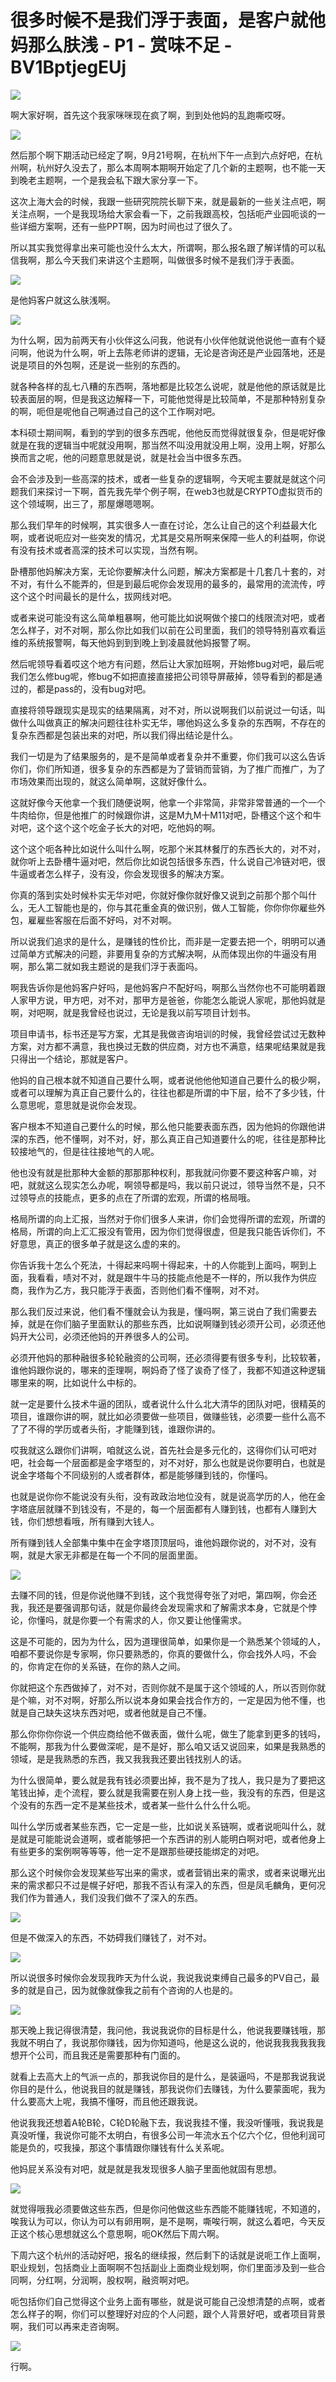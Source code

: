 # 很多时候不是我们浮于表面，是客户就他妈那么肤浅 - P1 - 赏味不足 - BV1BptjegEUj

![](img/4ed102778baa28987e890a9f57cadb06_0.png)

啊大家好啊，首先这个我家咪咪现在疯了啊，到到处他妈的乱跑嘶哎呀。

![](img/4ed102778baa28987e890a9f57cadb06_2.png)

然后那个啊下期活动已经定了啊，9月21号啊，在杭州下午一点到六点好吧，在杭州啊，杭州好久没去了，那么本周啊本期啊开始定了几个新的主题啊，也不能一天到晚老主题啊，一个是我会私下跟大家分享一下。

这次上海大会的时候，我跟一些研究院院长聊下来，就是最新的一些关注点吧，啊关注点啊，一个是我现场给大家会看一下，之前我跟高校，包括呃产业园呃谈的一些详细方案啊，还有一些PPT啊，因为时间也过了很久了。

所以其实我觉得拿出来可能也没什么太大，所谓啊，那么报名跟了解详情的可以私信我啊，那么今天我们来讲这个主题啊，叫做很多时候不是我们浮于表面。



![](img/4ed102778baa28987e890a9f57cadb06_4.png)

是他妈客户就这么肤浅啊。

![](img/4ed102778baa28987e890a9f57cadb06_6.png)

为什么啊，因为前两天有小伙伴这么问我，他说有小伙伴他就说他说他一直有个疑问啊，他说为什么啊，听上去陈老师讲的逻辑，无论是咨询还是产业园落地，还是说是项目的外包啊，还是说一些别的东西的。

就各种各样的乱七八糟的东西啊，落地都是比较怎么说呢，就是他他的原话就是比较表面层的啊，但是我这边解释一下，可能他觉得是比较简单，不是那种特别复杂的啊，呃但是呢他自己啊通过自己的这个工作啊对吧。

本科硕士期间啊，看到的学到的很多东西呢，他他反而觉得就很复杂，但是呢好像就是在我的逻辑当中呢就没用啊，那当然不叫没用就没用上啊，没用上啊，好那么换而言之呢，他的问题意思就是说，就是社会当中很多东西。

会不会涉及到一些高深的技术，或者一些复杂的逻辑啊，今天呢主要就是就这个问题我们来探讨一下啊，首先我先举个例子啊，在web3也就是CRYPTO虚拟货币的这个领域啊，出三了，那屋爆嗯嗯啊。

那么我们早年的时候啊，其实很多人一直在讨论，怎么让自己的这个利益最大化啊，或者说呃应对一些突发的情况，尤其是交易所啊来保障一些人的利益啊，你说有没有技术或者高深的技术可以实现，当然有啊。

卧槽那他妈解决方案，无论你要解决什么问题，解决方案都是十几套几十套的，对不对，有什么不能弄的，但是到最后呢你会发现用的最多的，最常用的流流传，哼这个这个时间最长的是什么，拔网线对吧。

或者来说可能没有这么简单粗暴啊，他可能比如说啊做个接口的线限流对吧，或者怎么样子，对不对啊，那么你比如我们以前在公司里面，我们的领导特别喜欢看运维的系统报警啊，每天他妈到到到晚上到凌晨就他妈报警了啊。

然后呢领导看着哎这个地方有问题，然后让大家加班啊，开始修bug对吧，最后呢我们怎么修bug呢，修bug不如把直接直接把公司领导屏蔽掉，领导看到的都是通过的，都是pass的，没有bug对吧。

直接将领导跟现实是现实的结果隔离，对不对，所以说啊我们以前说过一句话，叫做什么叫做真正的解决问题往往朴实无华，哪他妈这么多复杂的东西啊，不存在的复杂东西都是包装出来的对吧，所以我们得出结论是什么。

我们一切是为了结果服务的，是不是简单或者复杂并不重要，你们我可以这么告诉你们，你们所知道，很多复杂的东西都是为了营销而营销，为了推广而推广，为了市场效果而出现的，就这么简单啊，这就好像什么。

这就好像今天他拿一个我们随便说啊，他拿一个非常简，非常非常普通的一个一个牛肉给你，但是他推广的时候跟你讲，这是M九M十M11对吧，卧槽这个这个和牛对吧，这个这个这个吃金子长大的对吧，吃他妈的啊。

这个这个呃各种比如说什么叫什么啊，吃那个米其林餐厅的东西长大的，对不对，就你听上去卧槽牛逼对吧，然后你比如说包括很多东西，什么说自己冷链对吧，很牛逼或者怎么样子，没有没，你会发现很多的解决方案。

你真的落到实处时候朴实无华对吧，你就好像你就好像又说到之前那个那个叫什么，无人工智能也是的，你与其花重金真的做识别，做人工智能，你你你你雇些外包，雇雇些客服在后面不好吗，对不对啊。

所以说我们追求的是什么，是赚钱的性价比，而非是一定要去把一个，明明可以通过简单方式解决的问题，非要用复杂的方式解决啊，从而体现出你的牛逼没有用啊，那么第二就如我主题说的是我们浮于表面吗。

啊我告诉你是他妈客户好吗，是他妈客户不配好吗，啊那么当然你也不可能明着跟人家甲方说，甲方吧，对不对，那甲方是爸爸，你能怎么能说人家呢，那他妈就是啊，对吧啊，就是我曾经也说过，无论是我以前写项目计划书。

项目申请书，标书还是写方案，尤其是我做咨询培训的时候，我曾经尝试过无数种方案，对方都不满意，我也换过无数的供应商，对方也不满意，结果呢结果就是我只得出一个结论，那就是客户。

他妈的自己根本就不知道自己要什么啊，或者说他他他知道自己要什么的极少啊，或者可以理解为真正自己要什么的，往往也都是所谓的中下层，给不了多少钱，什么意思呢，意思就是说你会发现。

客户根本不知道自己要什么的时候，那么他只能要表面东西，因为他妈的你跟他讲深的东西，他不懂啊，对不对，好，那么真正自己知道要什么的呢，往往是那种比较接地气的，但是往往接地气的人呢。

他也没有就是批那种大金额的那那那种权利，那我就问你要不要这种客户嘛，对吧，就就这么现实怎么办呢，啊领导都是吗，我以前只说过，领导当然不是，只不过领导点的技能点，更多的点在了所谓的宏观，所谓的格局哦。

格局所谓的向上汇报，当然对于你们很多人来讲，你们会觉得所谓的宏观，所谓的格局，所谓的向上汇汇报没有管用，因为你们觉得很虚，但是我只能告诉你们，不好意思，真正的很多单子就是这么虚的来的。

你告诉我十怎么个死法，十得起来吗啊十得起来，十的人你能到上面吗，啊到上面，我看看，啧对不对，就是跟牛牛马的技能点他是不一样的，所以我作为供应商，我作为乙方，我只能浮于表面，否则他们看不懂啊，对不对。

那么我们反过来说，他们看不懂就会认为我是，懂吗啊，第三说白了我们需要去掉，就是在你们脑子里面默认的那些东西，比如说啊赚到钱必须开公司，必须还他妈开大公司，必须还他妈的开养很多人的公司。

必须开他妈的那种融很多轮轮融资的公司啊，还必须得要有很多专利，比较软著，谁他妈跟你说的，哪来的歪理啊，啊妈奇了怪了诶奇了怪了，我都不知道这种逻辑哪里来的啊，比如说什么中标的。

就一定是要什么技术牛逼的团队，或者说什么什么北大清华的团队对吧，很精英的项目，谁跟你讲的啊，就比如必须要做一些项目，做赚些钱，必须要一些什么高不了了不得的学历或者头衔，才能赚到钱，谁跟你讲的。

哎我就这么跟你们讲啊，咱就这么说，首先社会是多元化的，这得你们认可吧对吧，社会每一个层面都是金字塔型的，对不对好，那么也就是说你要明白，也就是说金字塔每个不同级别的人或者群体，都是能够赚到钱的，你懂吗。

也就是说你你不能说没有头衔，没有政政治地位没有，就是说高学历的人，他在金字塔底层就赚不到钱没有，不是的，每一个层面都有人赚到钱，也都有人赚到大钱，你们想想看哦，所有赚到大钱人。

所有赚到钱人全部集中集中在金字塔顶顶层吗，谁他妈跟你说的，对不对，没有啊，就是大家无非都是在每一个不同的层面里面。



![](img/4ed102778baa28987e890a9f57cadb06_8.png)

去赚不同的钱，但是你说他赚不到钱，这个我觉得夸张了对吧，第四啊，你会还我，我还是要强调那句话，就是你最终会发现需求和了解需求本身，它就是个悖论，你懂吗，就是你要一个有需求的人，你又要让他懂需求。

这是不可能的，因为为什么，因为道理很简单，如果你是一个熟悉某个领域的人，咱都不要说你是专家啊，你只要熟悉的，你真的要做什么，你会找外人吗，不会的，你肯定在你的关系链，在你的熟人之间。

你就把这个东西做掉了，对不对，否则你就不是属于这个领域的人，所以否则你就是个嘛，对不对啊，好那么所以说本身如果会找合作方的，一定是因为他不懂，也就是自己缺失这块东西对吧，或者他就是自己不懂。

那么你你你你说一个供应商给他不做表面，做什么呢，做生了能拿到更多的钱吗，不能啊，那我为什么要做深呢，是不是好，那么咱又话又说回来，如果是我熟悉的领域，是是我熟悉的东西，我又我我我还要出钱找别人的话。

为什么很简单，要么就是我有钱必须要出掉，我不是为了找人，我只是为了要把这笔钱出掉，走个流程，要么就是我需要在别人身上找一些，我没有的东西，但是这个没有的东西一定不是某些技术，或者某一些什么什么什么呃。

叫什么学历或者某些东西，它一定是一些，比如说关系链啊，或者说呃叫什么，就是就是可能能说会道啊，或者能够把一个东西讲的别人能明白啊对吧，或者他身上有些更多的案例啊等等等，他一定不是跟那些硬技能绑定的对吧。

那么这个时候你会发现某些写出来的需求，或者营销出来的需求，或者来说曝光出来的需求都只不过是幌子好吧，那我不否认有深入的东西，但是凤毛麟角，更何况我们作为普通人，我们没我们做不了深入的东西。



![](img/4ed102778baa28987e890a9f57cadb06_10.png)

但是不做深入的东西，不妨碍我们赚钱了，对不对。

![](img/4ed102778baa28987e890a9f57cadb06_12.png)

所以说很多时候你会发现我昨天为什么说，我说我说束缚自己最多的PV自己，最多的就是自己，因为就像就像我之前有个咨询的人也是的。



![](img/4ed102778baa28987e890a9f57cadb06_14.png)

那天晚上我记得很清楚，我问他，我说我说你的目标是什么，他说我要赚钱哦，那我就不明白了，我说那你赚钱，因为你知道吗，他是这么说的，他说我我我我我我想开个公司，而且我还是需要那种有门面的。

就看上去高大上的气派一点的，那我说你目的是什么，是装逼吗，不是那我说我说你目的是什么，他说我目的就是赚钱，那我说你们去赚钱，为什么要蒙面呢，我为什么要高大上呢，我搞不懂呀，而且他还跟我说。

他说我我还想着A轮B轮，C轮D轮融下去，我说我挂不懂，我没听懂哦，我说我是真没听懂，我说你可能不太明白，有很多公司一年流水五个亿六个亿，但他利润可能是负的，哎我操，那这个事情跟你赚钱有什么关系呢。

他妈屁关系没有对吧，就是就是我发现很多人脑子里面他就固有思想。

![](img/4ed102778baa28987e890a9f57cadb06_16.png)

就觉得哦我必须要做这些东西，但是你问他做这些东西能不能赚钱呢，不知道的，唉我认为可以，你认为可以有卵用啊，是不是啊，嘶唉行啊，就这么着吧，今天反正这个核心思想就这么个意思啊，呃OK然后下周六啊。

下周六这个杭州的活动好吧，报名的继续报，然后剩下的话就是说呃工作上面啊，职业规划，包括商业上面啊啊不包括副业上面商业规划啊，你们里面涉及到一些合同啊，分红啊，分润啊，股权啊，融资啊对吧。

呃包括你们自己觉得这个业务上面有哪些，就是说可能自己没想清楚的点啊，或者怎么样子的啊，你们可以整理好对应的个人问题，跟个人背景好吧，或者项目背景啊，我们可以再来走咨询啊。



![](img/4ed102778baa28987e890a9f57cadb06_18.png)

行啊。